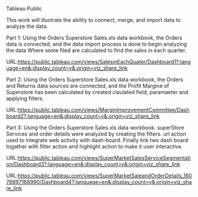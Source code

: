 Tableau Public

This work will illustrate the ability to connect, merge, and import data to analyze the data.

Part 1: Using the Orders Superstore Sales.xls data workbook, the Orders data is connected, and the data import process is done to begin analyzing the data Where some filed are calculated to find the sales in each quarter.

URL:https://public.tableau.com/views/SalesinEachQuater/Dashboard1?:language=en&:display_count=y&:origin=viz_share_link


Part 2: Using the Orders Superstore Sales.xls data workbook, the Orders and Returns data sources are connected, and the Profit Margine of Superstore has been calculated by created claulated field, paramaeter and applying filters.

URL:https://public.tableau.com/views/MarginImprovementCommittee/Dashboard2?:language=en&:display_count=y&:origin=viz_share_link


Part 3: Using the Orders Superstore Sales.xls data workbook. superStore Services and order details were analyzed by creating the filters. url action used to integrate web activity with dash-board. Finally link two dash board togather with filter action and highlight action to make it user interactive. 

URL:https://public.tableau.com/views/SuperMarketSalesServiceSegmentation/Dashboard3?:language=en&:display_count=y&:origin=viz_share_link

URL:https://public.tableau.com/views/SuperMarketSaleandOrderDetails_16078897168990/Dashboard4?:language=en&:display_count=y&:origin=viz_share_link

